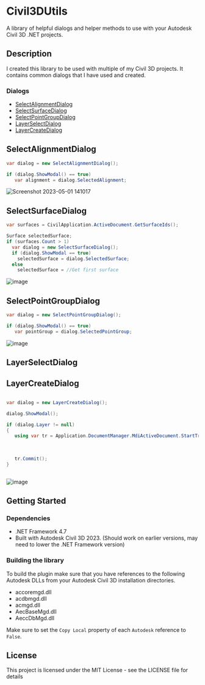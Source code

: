 # Civil3DUtils

A library of helpful dialogs and helper methods to use with your Autodesk Civil 3D .NET projects. 

## Description

I created this library to be used with multiple of my Civil 3D projects. It contains common dialogs that I have used and created.



### Dialogs
* [SelectAlignmentDialog](#selectalignmentdialog)
* [SelectSurfaceDialog](#selectsurfacedialog)
* [SelectPointGroupDialog](#selectpointgroupdialog)
* [LayerSelectDialog](#layerselectdialog)
* [LayerCreateDialog](#layercreatedialog)

## SelectAlignmentDialog

```cs
var dialog = new SelectAlignmentDialog();

if (dialog.ShowModal() == true)
   var alignment = dialog.SelectedAlignment;
```

![Screenshot 2023-05-01 141017](https://user-images.githubusercontent.com/79826944/235407630-b821b507-7ea8-45c1-ace6-7a6b5de5eb98.png)


## SelectSurfaceDialog

```cs
var surfaces = CivilApplication.ActiveDocument.GetSurfaceIds();

Surface selectedSurface;
if (surfaces.Count > 1)
  var dialog = new SelectSurfaceDialog();
  if (dialog.ShowModal == true)
    selectedSurface = dialog.SelectedSurface;
  else
    selectedSurface = //Get first surface
```

![image](https://user-images.githubusercontent.com/79826944/233510297-7b0108a3-d9ad-4911-bfc9-f651a89115c4.png)

## SelectPointGroupDialog

```cs
var dialog = new SelectPointGroupDialog();

if (dialog.ShowModal() == true)
   var pointGroup = dialog.SelectedPointGroup;
```

![image](https://user-images.githubusercontent.com/79826944/235407768-ba462521-f847-48fd-8434-56131f0d4795.png)

## LayerSelectDialog

## LayerCreateDialog

```cs

var dialog = new LayerCreateDialog();

dialog.ShowModal();

if (dialog.Layer != null)
{
   using var tr = Application.DocumentManager.MdiActiveDocument.StartTransaction();
   
   
   
   tr.Commit();
}
   


```

![image](https://user-images.githubusercontent.com/79826944/235406600-b58b7540-378b-4818-ae4d-8dc29dbe8498.png)


## Getting Started

### Dependencies

* .NET Framework 4.7
* Built with Autodesk Civil 3D 2023. (Should work on earlier versions, may need to lower the .NET Framework version)

### Building the library

To build the plugin make sure that you have references to the following Autodesk DLLs from your Autodesk Civil 3D installation directories.

* accoremgd.dll
* acdbmgd.dll
* acmgd.dll
* AecBaseMgd.dll
* AeccDbMgd.dll

Make sure to set the `Copy Local` property of each `Autodesk` reference to `False`.

## License

This project is licensed under the MIT License - see the LICENSE file for details
